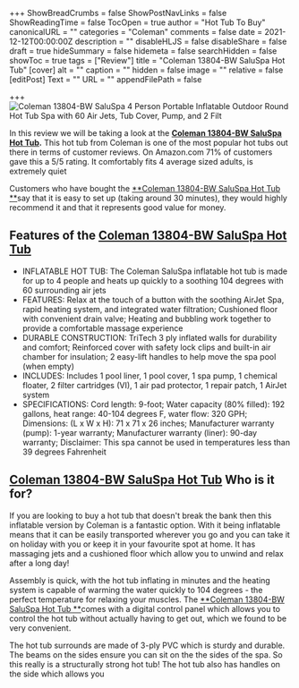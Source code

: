 +++
ShowBreadCrumbs = false
ShowPostNavLinks = false
ShowReadingTime = false
TocOpen = true
author = "Hot Tub To Buy"
canonicalURL = ""
categories = "Coleman"
comments = false
date = 2021-12-12T00:00:00Z
description = ""
disableHLJS = false
disableShare = false
draft = true
hideSummary = false
hidemeta = false
searchHidden = false
showToc = true
tags = ["Review"]
title = "Coleman 13804-BW SaluSpa Hot Tub"
[cover]
alt = ""
caption = ""
hidden = false
image = ""
relative = false
[editPost]
Text = ""
URL = ""
appendFilePath = false

+++
![Coleman 13804-BW SaluSpa 4 Person Portable Inflatable Outdoor Round Hot Tub Spa with 60 Air Jets, Tub Cover, Pump, and 2 Filt](https://images-na.ssl-images-amazon.com/images/I/51P2JsmtUFS._AC_UL604_SR604,400_.jpg)

In this review we will be taking a look at the [**Coleman 13804-BW SaluSpa Hot Tub**](#)**.**  This hot tub from Coleman is one of the most popular hot tubs out there in terms of customer reviews.  On Amazon.com 71% of customers gave this a 5/5 rating.  It comfortably fits 4 average sized adults, is extremely quiet 

Customers who have bought the  [**Coleman 13804-BW SaluSpa Hot Tub **](#)say that it is easy to set up (taking around 30 minutes), they would highly recommend it and that it represents good value for money.

## Features of the  [**Coleman 13804-BW SaluSpa Hot Tub**](#)

* INFLATABLE HOT TUB: The Coleman SaluSpa inflatable hot tub is made for up to 4 people and heats up quickly to a soothing 104 degrees with 60 surrounding air jets
* FEATURES: Relax at the touch of a button with the soothing AirJet Spa, rapid heating system, and integrated water filtration; Cushioned floor with convenient drain valve; Heating and bubbling work together to provide a comfortable massage experience
* DURABLE CONSTRUCTION: TriTech 3 ply inflated walls for durability and comfort; Reinforced cover with safety lock clips and built-in air chamber for insulation; 2 easy-lift handles to help move the spa pool (when empty)
* INCLUDES: Includes 1 pool liner, 1 pool cover, 1 spa pump, 1 chemical floater, 2 filter cartridges (VI), 1 air pad protector, 1 repair patch, 1 AirJet system
* SPECIFICATIONS: Cord length: 9-foot; Water capacity (80% filled): 192 gallons, heat range: 40-104 degrees F, water flow: 320 GPH; Dimensions: (L x W x H): 71 x 71 x 26 inches; Manufacturer warranty (pump): 1-year warranty; Manufacturer warranty (liner): 90-day warranty; Disclaimer: This spa cannot be used in temperatures less than 39 degrees Fahrenheit

##  [**Coleman 13804-BW SaluSpa Hot Tub**](#) **Who is it for?**

If you are looking to buy a hot tub that doesn't break the bank then this inflatable version by Coleman is a fantastic option.  With it being inflatable means that it can be easily transported wherever you go and you can take it on holiday with you or keep it in your favourite spot at home.  It has massaging jets and a cushioned floor which allow you to unwind and relax after a long day!

Assembly is quick, with the hot tub inflating in minutes and the heating system is capable of warming the water quickly to 104 degrees - the perfect temperature for relaxing your muscles.  The  [**Coleman 13804-BW SaluSpa Hot Tub **](#)comes with a digital control panel which allows you to control the hot tub without actually having to get out, which we found to be very convenient.

The hot tub surrounds are made of 3-ply PVC which is sturdy and durable.  The beams on the sides ensure you can sit on the the sides of the spa.  So this really is a structurally strong hot tub!  The hot tub also has handles on the side which allows you 